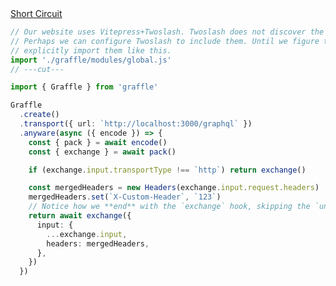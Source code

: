 <div class="ExampleSnippet">
<a href="../../examples/anyware/short-circuit">Short Circuit</a>

<!-- dprint-ignore-start -->
```ts twoslash
// Our website uses Vitepress+Twoslash. Twoslash does not discover the generated Graffle modules.
// Perhaps we can configure Twoslash to include them. Until we figure that out, we have to
// explicitly import them like this.
import './graffle/modules/global.js'
// ---cut---

import { Graffle } from 'graffle'

Graffle
  .create()
  .transport({ url: `http://localhost:3000/graphql` })
  .anyware(async ({ encode }) => {
    const { pack } = await encode()
    const { exchange } = await pack()

    if (exchange.input.transportType !== `http`) return exchange()

    const mergedHeaders = new Headers(exchange.input.request.headers)
    mergedHeaders.set(`X-Custom-Header`, `123`)
    // Notice how we **end** with the `exchange` hook, skipping the `unpack` and `decode` hooks.
    return await exchange({
      input: {
        ...exchange.input,
        headers: mergedHeaders,
      },
    })
  })
```
<!-- dprint-ignore-end -->

</div>
